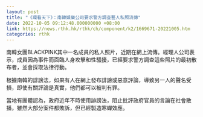 ```yaml
---
layout: post
title: "《環看天下》：南韓娛樂公司要求警方調查藝人私照流傳"
date: 2022-10-05 09:12:48.000000000 +08:00
link: https://news.rthk.hk/rthk/ch/component/k2/1669671-20221005.htm
categories: rthk
---
```


南韓女團BLACKPINK其中一名成員的私人照片，近期在網上流傳。經理人公司表示，成員因為事件而面臨人身攻擊和性騷擾，已經要求警方調查這些照片的最初散布者，並會採取法律行動。

根據南韓的誹謗法，如果有人在網上發布誹謗或惡意評論，導致另一人的聲名受損，即使有關評論是真實，他們都可以被判有罪。

當地有團體認為，政府近年不時使用誹謗法，阻止批評政府官員的言論在社會散播，雖然大部分案件都敗訴，但已經製造寒蟬效應。
